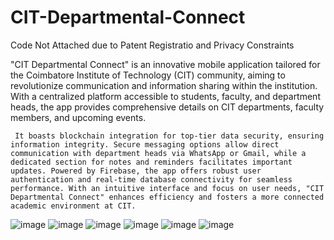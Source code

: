 
# CIT-Departmental-Connect

Code Not Attached due to Patent Registratio and Privacy Constraints 

"CIT Departmental Connect" is an innovative mobile application tailored for the Coimbatore Institute of Technology (CIT) community, aiming to revolutionize communication and information sharing within the institution. With a centralized platform accessible to students, faculty, and department heads, the app provides comprehensive details on CIT departments, faculty members, and upcoming events. 
			 
     
     It boasts blockchain integration for top-tier data security, ensuring information integrity. Secure messaging options allow direct communication with department heads via WhatsApp or Gmail, while a dedicated section for notes and reminders facilitates important updates. Powered by Firebase, the app offers robust user authentication and real-time database connectivity for seamless performance. With an intuitive interface and focus on user needs, "CIT Departmental Connect" enhances efficiency and fosters a more connected academic environment at CIT.





![image](https://github.com/user-attachments/assets/2c2b64d2-c9ad-4a13-81fe-5b82a4322947) 			 ![image](https://github.com/user-attachments/assets/91e9caad-56d5-4328-b46f-c50d4b64cf41) 			 ![image](https://github.com/user-attachments/assets/31b0b8ed-c141-466a-8b15-26c6bea82fac) 			 ![image](https://github.com/user-attachments/assets/c0ac9877-68ab-4165-a6b9-679816eb7dd7) 		 ![image](https://github.com/user-attachments/assets/5f995fcb-6aed-49f8-8ba3-56d41f571581) 			 ![image](https://github.com/user-attachments/assets/88d7a286-16e5-4e1f-95cf-d58088afb03e)





     
